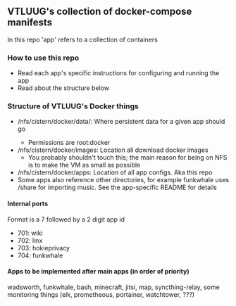 ## VTLUUG's collection of docker-compose manifests

In this repo 'app' refers to a collection of containers


### How to use this repo

* Read each app's specific instructions for configuring and running the app
* Read about the structure below


### Structure of VTLUUG's Docker things

* /nfs/cistern/docker/data/<app>: Where persistent data for a given app should go
    * Permissions are root:docker
* /nfs/cistern/docker/images: Location all download docker images
    * You probably shouldn't touch this; the main reason for being on NFS is to make the VM as small as possible
* /nfs/cistern/docker/apps: Location of all app configs. Aka this repo
* Some apps also reference other directories, for example funkwhale uses /share for importing music. See the app-specific README for details


#### Internal ports

Format is a 7 followed by a 2 digit app id

* 701: wiki
* 702: linx
* 703: hokieprivacy
* 704: funkwhale

#### Apps to be implemented after main apps (in order of priority)
wadsworth, funkwhale, bash, minecraft, jitsi, map, syncthing-relay, some monitoring things (elk, prometheous, portainer, watchtower, ???)
